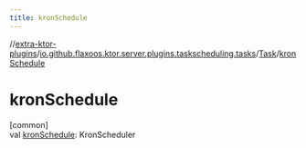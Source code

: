 ```yaml
---
title: kronSchedule
---
```


//[extra-ktor-plugins](../../../index.md)/[io.github.flaxoos.ktor.server.plugins.taskscheduling.tasks](../index.md)/[Task](index.md)/[kronSchedule](kron-schedule.md)

# kronSchedule

[common]\
val [kronSchedule](kron-schedule.md): KronScheduler




